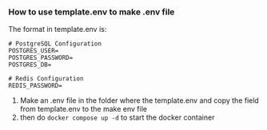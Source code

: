 ### How to use template.env to make .env file

The format in template.env is: 

```
# PostgreSQL Configuration
POSTGRES_USER=
POSTGRES_PASSWORD=
POSTGRES_DB=

# Redis Configuration
REDIS_PASSWORD=
```

1. Make an .env file in the folder where the template.env and copy the field from template.env to the make env file
2. then do `docker compose up -d` to start the docker container

